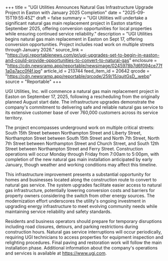 +++
title = "UGI Utilities Announces Natural Gas Infrastructure Upgrade Project in Easton with January 2025 Completion"
date = "2025-09-15T19:55:45Z"
draft = false
summary = "UGI Utilities will undertake a significant natural gas main replacement project in Easton starting September 2025, offering conversion opportunities for local properties while ensuring continued service reliability."
description = "UGI Utilities begins natural gas main replacement in Easton on Sept 17, offering conversion opportunities. Project includes road work on multiple streets through January 2026."
source_link = "https://ugi.reportablenews.com/pr/ugi-upgrades-set-to-begin-in-easton-and-could-provide-opportunities-to-convert-to-natural-gas"
enclosure = "https://cdn.newsramp.app/reportable/newsimage/0245978b7d6f094ce77f1a0a7acc0f4f.jpg"
article_id = 213744
feed_item_id = 20642
qrcode = "https://cdn.newsramp.app/reportable/qrcode/259/15/quitGsD_.webp"
source = "Reportable"
+++

<p>UGI Utilities, Inc. will commence a natural gas main replacement project in Easton on September 17, 2025, following a rescheduling from the originally planned August start date. The infrastructure upgrades demonstrate the company's commitment to delivering safe and reliable natural gas service to its extensive customer base of over 760,000 customers across its service territory.</p><p>The project encompasses underground work on multiple critical streets: South 15th Street between Northampton Street and Liberty Street, Northampton Street between South 15th Street and North 7th Street, North 7th Street between Northampton Street and Church Street, and South 12th Street between Northampton Street and Ferry Street. Construction operations will occur Monday through Friday from 7:00am to 5:00pm, with completion of the new natural gas main installation anticipated by early January, though weather and working conditions may affect this timeline.</p><p>This infrastructure improvement presents a substantial opportunity for homes and businesses located along the construction route to convert to natural gas service. The system upgrades facilitate easier access to natural gas infrastructure, potentially lowering conversion costs and barriers for property owners considering the switch from other energy sources. The modernization effort underscores the utility's ongoing investment in upgrading energy infrastructure to meet evolving community needs while maintaining service reliability and safety standards.</p><p>Residents and business operators should prepare for temporary disruptions including road closures, detours, and parking restrictions during construction hours. Natural gas service interruptions will occur periodically, requiring UGI technicians to access properties for equipment inspection and relighting procedures. Final paving and restoration work will follow the main installation phase. Additional information about the company's operations and services is available at <a href="https://www.ugi.com" rel="nofollow" target="_blank">https://www.ugi.com</a>.</p>